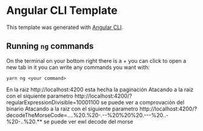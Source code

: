 # Angular CLI Template

This template was generated with [Angular CLI](https://github.com/angular/angular-cli).

## Running `ng` commands

On the terminal on your bottom right there is a + you can click to open a new tab in it you can write any commands you want with:

```
yarn ng <your command>
```

En la raiz http://localhost:4200 esta hecha la paginación
Atacando a la raiz con el siquiente parametro http://localhost:4200/?regularExpressionDivisible=10001100 se puede ver a comprovación del binario
Atacando a la raiz con el siguiente parametro http://localhost:4200/?decodeTheMorseCode=....%20.%20-.--%20%20%20.---%20..-%20-..%20.** se puede ver ewl decode del morse

